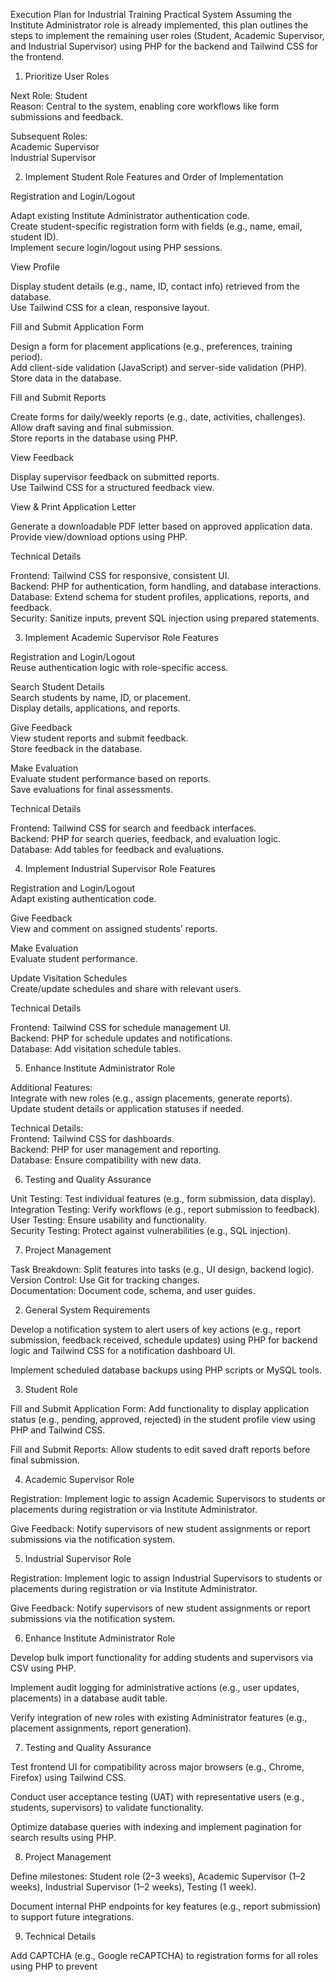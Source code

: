 Execution Plan for Industrial Training Practical System
Assuming the Institute Administrator role is already implemented, this plan outlines the steps to implement the remaining user roles (Student, Academic Supervisor, and Industrial Supervisor) using PHP for the backend and Tailwind CSS for the frontend.

1. Prioritize User Roles

Next Role: Student  
Reason: Central to the system, enabling core workflows like form submissions and feedback.


Subsequent Roles:  
Academic Supervisor  
Industrial Supervisor




2. Implement Student Role
Features and Order of Implementation

Registration and Login/Logout  

Adapt existing Institute Administrator authentication code.  
Create student-specific registration form with fields (e.g., name, email, student ID).  
Implement secure login/logout using PHP sessions.


View Profile  

Display student details (e.g., name, ID, contact info) retrieved from the database.  
Use Tailwind CSS for a clean, responsive layout.


Fill and Submit Application Form  

Design a form for placement applications (e.g., preferences, training period).  
Add client-side validation (JavaScript) and server-side validation (PHP).  
Store data in the database.


Fill and Submit Reports  

Create forms for daily/weekly reports (e.g., date, activities, challenges).  
Allow draft saving and final submission.  
Store reports in the database using PHP.


View Feedback  

Display supervisor feedback on submitted reports.  
Use Tailwind CSS for a structured feedback view.


View & Print Application Letter  

Generate a downloadable PDF letter based on approved application data.  
Provide view/download options using PHP.



Technical Details

Frontend: Tailwind CSS for responsive, consistent UI.  
Backend: PHP for authentication, form handling, and database interactions.  
Database: Extend schema for student profiles, applications, reports, and feedback.  
Security: Sanitize inputs, prevent SQL injection using prepared statements.


3. Implement Academic Supervisor Role
Features

Registration and Login/Logout  
Reuse authentication logic with role-specific access.


Search Student Details  
Search students by name, ID, or placement.  
Display details, applications, and reports.


Give Feedback  
View student reports and submit feedback.  
Store feedback in the database.


Make Evaluation  
Evaluate student performance based on reports.  
Save evaluations for final assessments.



Technical Details

Frontend: Tailwind CSS for search and feedback interfaces.  
Backend: PHP for search queries, feedback, and evaluation logic.  
Database: Add tables for feedback and evaluations.


4. Implement Industrial Supervisor Role
Features

Registration and Login/Logout  
Adapt existing authentication code.


Give Feedback  
View and comment on assigned students’ reports.


Make Evaluation  
Evaluate student performance.


Update Visitation Schedules  
Create/update schedules and share with relevant users.



Technical Details

Frontend: Tailwind CSS for schedule management UI.  
Backend: PHP for schedule updates and notifications.  
Database: Add visitation schedule tables.


5. Enhance Institute Administrator Role

Additional Features:  
Integrate with new roles (e.g., assign placements, generate reports).  
Update student details or application statuses if needed.


Technical Details:  
Frontend: Tailwind CSS for dashboards.  
Backend: PHP for user management and reporting.  
Database: Ensure compatibility with new data.




6. Testing and Quality Assurance

Unit Testing: Test individual features (e.g., form submission, data display).  
Integration Testing: Verify workflows (e.g., report submission to feedback).  
User Testing: Ensure usability and functionality.  
Security Testing: Protect against vulnerabilities (e.g., SQL injection).


7. Project Management

Task Breakdown: Split features into tasks (e.g., UI design, backend logic).  
Version Control: Use Git for tracking changes.  
Documentation: Document code, schema, and user guides.


2. General System Requirements





Develop a notification system to alert users of key actions (e.g., report submission, feedback received, schedule updates) using PHP for backend logic and Tailwind CSS for a notification dashboard UI.



Implement scheduled database backups using PHP scripts or MySQL tools.

3. Student Role





Fill and Submit Application Form: Add functionality to display application status (e.g., pending, approved, rejected) in the student profile view using PHP and Tailwind CSS.



Fill and Submit Reports: Allow students to edit saved draft reports before final submission.

4. Academic Supervisor Role





Registration: Implement logic to assign Academic Supervisors to students or placements during registration or via Institute Administrator.



Give Feedback: Notify supervisors of new student assignments or report submissions via the notification system.

5. Industrial Supervisor Role





Registration: Implement logic to assign Industrial Supervisors to students or placements during registration or via Institute Administrator.



Give Feedback: Notify supervisors of new student assignments or report submissions via the notification system.

6. Enhance Institute Administrator Role





Develop bulk import functionality for adding students and supervisors via CSV using PHP.



Implement audit logging for administrative actions (e.g., user updates, placements) in a database audit table.



Verify integration of new roles with existing Administrator features (e.g., placement assignments, report generation).

7. Testing and Quality Assurance





Test frontend UI for compatibility across major browsers (e.g., Chrome, Firefox) using Tailwind CSS.



Conduct user acceptance testing (UAT) with representative users (e.g., students, supervisors) to validate functionality.



Optimize database queries with indexing and implement pagination for search results using PHP.

8. Project Management





Define milestones: Student role (2–3 weeks), Academic Supervisor (1–2 weeks), Industrial Supervisor (1–2 weeks), Testing (1 week).



Document internal PHP endpoints for key features (e.g., report submission) to support future integrations.

9. Technical Details

Add CAPTCHA (e.g., Google reCAPTCHA) to registration forms for all roles using PHP to prevent
